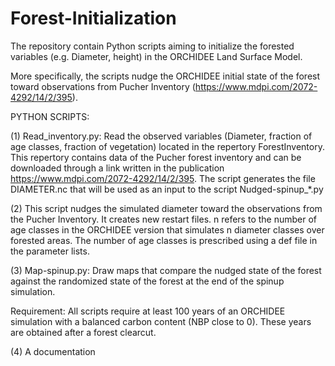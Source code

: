 # Forest-Initialization
The repository contain Python scripts aiming to initialize the forested variables (e.g. Diameter, height) in the ORCHIDEE Land Surface Model.

More specifically, the scripts nudge the ORCHIDEE initial state of the forest toward observations from Pucher Inventory (https://www.mdpi.com/2072-4292/14/2/395). 

PYTHON SCRIPTS:

(1) Read_inventory.py: Read the observed variables (Diameter, fraction of age classes, fraction of vegetation) located in the repertory ForestInventory. This repertory contains data of the Pucher forest inventory and can be downloaded through a link written in the publication https://www.mdpi.com/2072-4292/14/2/395. The script generates the file DIAMETER.nc that will be used as an input to the script Nudged-spinup_*.py 

(2) This script nudges the simulated diameter toward the observations from the Pucher Inventory. It creates new restart files. n refers to the number of age classes in the ORCHIDEE version that simulates n diameter classes over forested areas. The number of age classes is prescribed using a def file in the parameter lists.

(3) Map-spinup.py: Draw maps that compare the nudged state of the forest against the randomized state of the forest at the end of the spinup simulation.

Requirement: All scripts require at least 100 years of an ORCHIDEE simulation with a balanced carbon content (NBP close to 0). These years are obtained after a forest clearcut.

(4) A documentation
